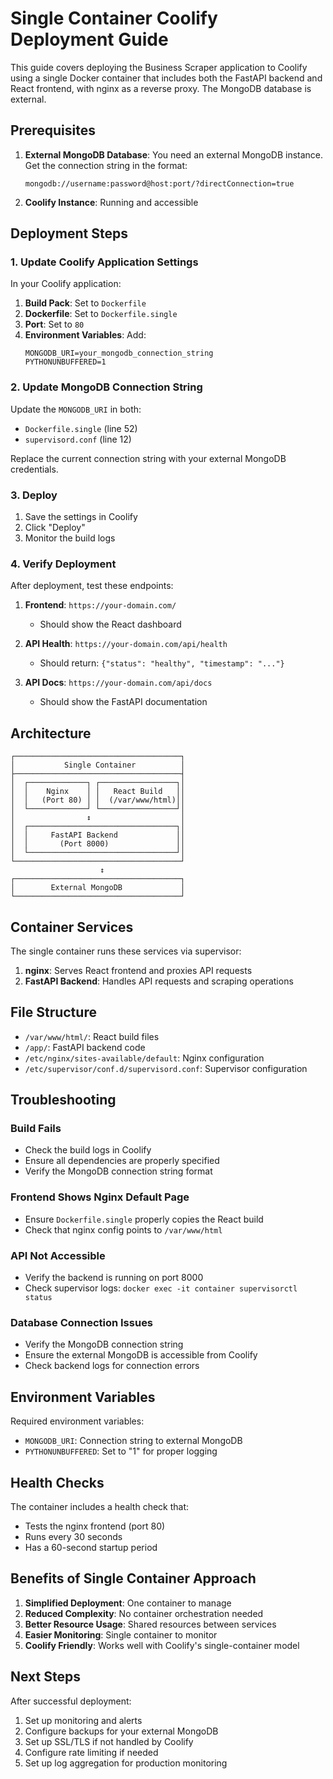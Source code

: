 # Single Container Coolify Deployment Guide

This guide covers deploying the Business Scraper application to Coolify using a single Docker container that includes both the FastAPI backend and React frontend, with nginx as a reverse proxy. The MongoDB database is external.

## Prerequisites

1. **External MongoDB Database**: You need an external MongoDB instance. Get the connection string in the format:
   ```
   mongodb://username:password@host:port/?directConnection=true
   ```

2. **Coolify Instance**: Running and accessible

## Deployment Steps

### 1. Update Coolify Application Settings

In your Coolify application:

1. **Build Pack**: Set to `Dockerfile`
2. **Dockerfile**: Set to `Dockerfile.single`
3. **Port**: Set to `80`
4. **Environment Variables**: Add:
   ```
   MONGODB_URI=your_mongodb_connection_string
   PYTHONUNBUFFERED=1
   ```

### 2. Update MongoDB Connection String

Update the `MONGODB_URI` in both:
- `Dockerfile.single` (line 52)
- `supervisord.conf` (line 12)

Replace the current connection string with your external MongoDB credentials.

### 3. Deploy

1. Save the settings in Coolify
2. Click "Deploy"
3. Monitor the build logs

### 4. Verify Deployment

After deployment, test these endpoints:

1. **Frontend**: `https://your-domain.com/`
   - Should show the React dashboard

2. **API Health**: `https://your-domain.com/api/health`
   - Should return: `{"status": "healthy", "timestamp": "..."}`

3. **API Docs**: `https://your-domain.com/api/docs`
   - Should show the FastAPI documentation

## Architecture

```
┌─────────────────────────────────────┐
│           Single Container          │
├─────────────────────────────────────┤
│  ┌─────────────┐ ┌─────────────────┐│
│  │    Nginx    │ │   React Build   ││
│  │   (Port 80) │ │  (/var/www/html)││
│  └─────────────┘ └─────────────────┘│
│                ↕                    │
│  ┌─────────────────────────────────┐│
│  │     FastAPI Backend             ││
│  │       (Port 8000)               ││
│  └─────────────────────────────────┘│
└─────────────────────────────────────┘
                    ↕
┌─────────────────────────────────────┐
│        External MongoDB             │
└─────────────────────────────────────┘
```

## Container Services

The single container runs these services via supervisor:

1. **nginx**: Serves React frontend and proxies API requests
2. **FastAPI Backend**: Handles API requests and scraping operations

## File Structure

- `/var/www/html/`: React build files
- `/app/`: FastAPI backend code
- `/etc/nginx/sites-available/default`: Nginx configuration
- `/etc/supervisor/conf.d/supervisord.conf`: Supervisor configuration

## Troubleshooting

### Build Fails
- Check the build logs in Coolify
- Ensure all dependencies are properly specified
- Verify the MongoDB connection string format

### Frontend Shows Nginx Default Page
- Ensure `Dockerfile.single` properly copies the React build
- Check that nginx config points to `/var/www/html`

### API Not Accessible
- Verify the backend is running on port 8000
- Check supervisor logs: `docker exec -it container supervisorctl status`

### Database Connection Issues
- Verify the MongoDB connection string
- Ensure the external MongoDB is accessible from Coolify
- Check backend logs for connection errors

## Environment Variables

Required environment variables:
- `MONGODB_URI`: Connection string to external MongoDB
- `PYTHONUNBUFFERED`: Set to "1" for proper logging

## Health Checks

The container includes a health check that:
- Tests the nginx frontend (port 80)
- Runs every 30 seconds
- Has a 60-second startup period

## Benefits of Single Container Approach

1. **Simplified Deployment**: One container to manage
2. **Reduced Complexity**: No container orchestration needed
3. **Better Resource Usage**: Shared resources between services
4. **Easier Monitoring**: Single container to monitor
5. **Coolify Friendly**: Works well with Coolify's single-container model

## Next Steps

After successful deployment:
1. Set up monitoring and alerts
2. Configure backups for your external MongoDB
3. Set up SSL/TLS if not handled by Coolify
4. Configure rate limiting if needed
5. Set up log aggregation for production monitoring
